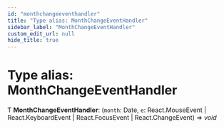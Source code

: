```yaml
---
id: "monthchangeeventhandler"
title: "Type alias: MonthChangeEventHandler"
sidebar_label: "MonthChangeEventHandler"
custom_edit_url: null
hide_title: true
---
```


# Type alias: MonthChangeEventHandler

Ƭ **MonthChangeEventHandler**: (`month`: Date, `e`: React.MouseEvent \| React.KeyboardEvent \| React.FocusEvent \| React.ChangeEvent) => *void*
